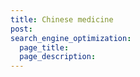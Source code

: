 ```yaml
---
title: Chinese medicine
post: 
search_engine_optimization:
  page_title:
  page_description:
---
```

